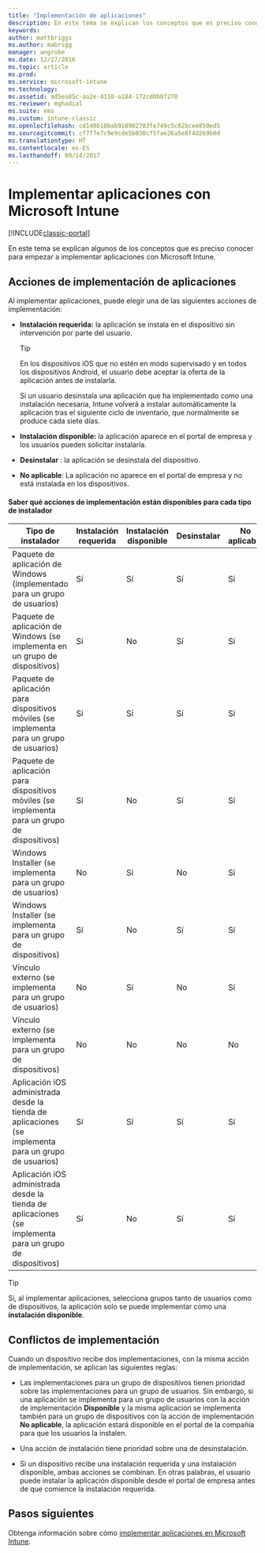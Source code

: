 ```yaml
---
title: "Implementación de aplicaciones"
description: En este tema se explican los conceptos que es preciso conocer para empezar a implementar aplicaciones con Intune.
keywords: 
author: mattbriggs
ms.author: mabrigg
manager: angrobe
ms.date: 12/27/2016
ms.topic: article
ms.prod: 
ms.service: microsoft-intune
ms.technology: 
ms.assetid: ad5ea85c-aa2e-4110-a184-172cd0b8f270
ms.reviewer: mghadial
ms.suite: ems
ms.custom: intune-classic
ms.openlocfilehash: cd140b10bab910902783fe749c5c82bcee850ed5
ms.sourcegitcommit: cf7f7e7c9e9cde5b030cf5fae26a5e8f4d269b0d
ms.translationtype: HT
ms.contentlocale: es-ES
ms.lasthandoff: 09/14/2017
---
```

# <a name="deploy-apps-with-microsoft-intune"></a>Implementar aplicaciones con Microsoft Intune

[!INCLUDE[classic-portal](../includes/classic-portal.md)]

En este tema se explican algunos de los conceptos que es preciso conocer para empezar a implementar aplicaciones con Microsoft Intune.


## <a name="app-deployment-actions"></a>Acciones de implementación de aplicaciones
Al implementar aplicaciones, puede elegir una de las siguientes acciones de implementación:

-   **Instalación requerida:** la aplicación se instala en el dispositivo sin intervención por parte del usuario.

    > [!TIP]
    > En los dispositivos iOS que no estén en modo supervisado y en todos los dispositivos Android, el usuario debe aceptar la oferta de la aplicación antes de instalarla.
    >
    >  Si un usuario desinstala una aplicación que ha implementado como una instalación necesaria, Intune volverá a instalar automáticamente la aplicación tras el siguiente ciclo de inventario, que normalmente se produce cada siete días.

-   **Instalación disponible:** la aplicación aparece en el portal de empresa y los usuarios pueden solicitar instalarla.

-   **Desinstalar** : la aplicación se desinstala del dispositivo.

-   **No aplicable**: La aplicación no aparece en el portal de empresa y no está instalada en los dispositivos.

#### <a name="understand-which-deployment-actions-are-available-for-each-installer-type"></a>Saber qué acciones de implementación están disponibles para cada tipo de instalador

|Tipo de instalador|Instalación requerida|Instalación disponible|Desinstalar|No aplicable|
|------------------|--------------------|---------------------|-------------|------------------|
|Paquete de aplicación de Windows (implementado para un grupo de usuarios)|Sí|Sí|Sí|Sí|
|Paquete de aplicación de Windows (se implementa en un grupo de dispositivos)|Sí|No|Sí|Sí|
|Paquete de aplicación para dispositivos móviles (se implementa para un grupo de usuarios)|Sí|Sí|Sí|Sí|
|Paquete de aplicación para dispositivos móviles (se implementa para un grupo de dispositivos)|Sí|No|Sí|Sí|
|Windows Installer (se implementa para un grupo de usuarios)|No|Sí|No|Sí|
|Windows Installer (se implementa para un grupo de dispositivos)|Sí|No|Sí|Sí|
|Vínculo externo (se implementa para un grupo de usuarios)|No|Sí|No|Sí|
|Vínculo externo (se implementa para un grupo de dispositivos)|No|No|No|No|
|Aplicación iOS administrada desde la tienda de aplicaciones (se implementa para un grupo de usuarios)|Sí|Sí|Sí|Sí|
|Aplicación iOS administrada desde la tienda de aplicaciones (se implementa para un grupo de dispositivos)|Sí|No|Sí|Sí|
> [!TIP]
> Si, al implementar aplicaciones, selecciona grupos tanto de usuarios como de dispositivos, la aplicación solo se puede implementar como una **instalación disponible**.

## <a name="deployment-conflicts"></a>Conflictos de implementación
Cuando un dispositivo recibe dos implementaciones, con la misma acción de implementación, se aplican las siguientes reglas:

-   Las implementaciones para un grupo de dispositivos tienen prioridad sobre las implementaciones para un grupo de usuarios. Sin embargo, si una aplicación se implementa para un grupo de usuarios con la acción de implementación **Disponible** y la misma aplicación se implementa también para un grupo de dispositivos con la acción de implementación **No aplicable**, la aplicación estará disponible en el portal de la compañía para que los usuarios la instalen.

-   Una acción de instalación tiene prioridad sobre una de desinstalación.

-   Si un dispositivo recibe una instalación requerida y una instalación disponible, ambas acciones se combinan. En otras palabras, el usuario puede instalar la aplicación disponible desde el portal de empresa antes de que comience la instalación requerida.


## <a name="next-steps"></a>Pasos siguientes

Obtenga información sobre cómo [implementar aplicaciones en Microsoft Intune](deploy-apps-in-microsoft-intune.md).
